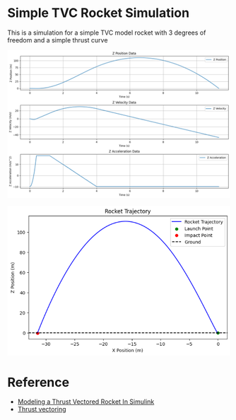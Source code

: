 # Simple TVC Rocket Simulation

This is a simulation for a simple TVC model rocket with 3 degrees of freedom and a simple thrust curve

![z data plot](img/z-data.png)

![trajectory plot](img/trajectory.png)

# Reference
- [Modeling a Thrust Vectored Rocket In Simulink](https://www.youtube.com/watch?v=nwgd1CV__rs&t)
- [Thrust vectoring](https://en.wikipedia.org/wiki/Thrust_vectoring)
